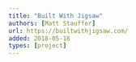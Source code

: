 ```yaml
---
title: "Built With Jigsaw"
authors: [Matt Stauffer]
url: https://builtwithjigsaw.com/
added: 2018-05-18
types: [project]
---
```

